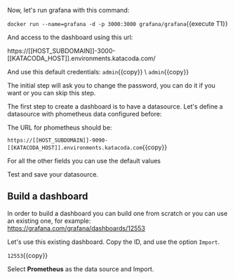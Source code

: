 Now, let's run grafana with this command:

`docker run --name=grafana -d -p 3000:3000 grafana/grafana`{{execute T1}}

And access to the dashboard using this url:

https://[[HOST_SUBDOMAIN]]-3000-[[KATACODA_HOST]].environments.katacoda.com/

And use this default credentials:
`admin`{{copy}} \ `admin`{{copy}}

The initial step will ask you to change the password, you can do it if you want or you can skip this step.

The first step to create a dashboard is to have a datasource. Let's define a datasource with phometheus data configured before:

The URL for phometheus should be:

`https://[[HOST_SUBDOMAIN]]-9090-[[KATACODA_HOST]].environments.katacoda.com`{{copy}}

For all the other fields you can use the default values


Test and save your datasource.


## Build a dashboard

In order to build a dashboard you can build one from scratch or you can use an existing one, for example:
https://grafana.com/grafana/dashboards/12553

Let's use this existing dashboard. Copy the ID, and use the option `Import`.

`12553`{{copy}}

Select **Prometheus** as the data source and Import.



